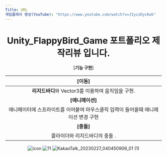 ```yaml
---
Title: URL
게임플레이 영상(YouTube): "https://www.youtube.com/watch?v=JIyzzDycKwk"
---
```


<div align="center">

# Unity_FlappyBird_Game 포트폴리오 제작리뷰 입니다.

[**기능 구현**]  


|                          **[이동]**                          |  
| :----------------------------------------------------------: |  
|    **리지드바디**와 Vector3를 이용하여 움직임을 구현.     |  
|                       **[애니메이션]**                       |  
|    애니메이터에 스프라이트를 이어붙여 마우스클릭 입력이 들어올때 애니메이션 변경 구현     |  
|                          **[충돌]**                          |  
|  콜라이더와 리지드바디의 충돌 . |  



![icon](https://user-images.githubusercontent.com/102676105/222655852-cb0c5a66-0ea5-4bcc-877e-2a17242610b9.png)
![11](https://user-images.githubusercontent.com/102676105/222656056-a5284a9a-c722-43f2-83c8-90fa419ebca1.png)
![KakaoTalk_20230227_040450906_01 (1)](https://user-images.githubusercontent.com/102676105/222656128-56738e0e-cde1-4071-94b2-c950e0fad6c5.jpg)
